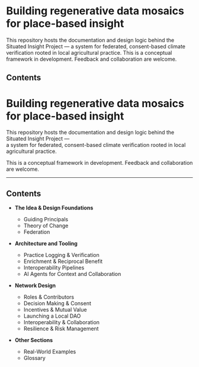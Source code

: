 # Building regenerative data mosaics for place-based insight

This repository hosts the documentation and design logic behind the Situated Insight Project — a system for federated, consent-based climate verification rooted in local agricultural practice. This is a conceptual framework in development. Feedback and collaboration are welcome. 

## Contents
# Building regenerative data mosaics for place-based insight

This repository hosts the documentation and design logic behind the Situated Insight Project —  
a system for federated, consent-based climate verification rooted in local agricultural practice.

This is a conceptual framework in development. Feedback and collaboration are welcome.

---

## Contents

- **The Idea & Design Foundations**
  - Guiding Principals
  - Theory of Change
  - Federation

- **Architecture and Tooling**
  - Practice Logging & Verification
  - Enrichment & Reciprocal Benefit
  - Interoperability Pipelines
  - AI Agents for Context and Collaboration

- **Network Design**
  - Roles & Contributors
  - Decision Making & Consent
  - Incentives & Mutual Value
  - Launching a Local DAO
  - Interoperability & Collaboration
  - Resilience & Risk Management

- **Other Sections**
  - Real-World Examples
  - Glossary
